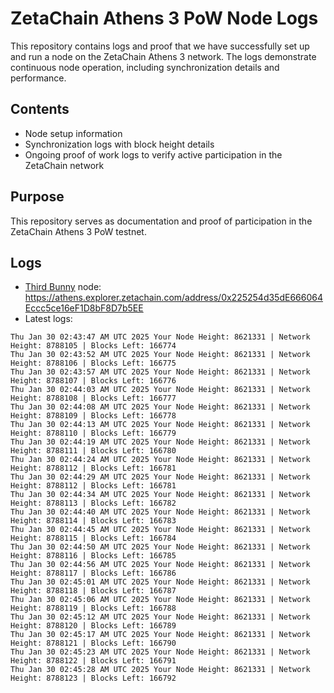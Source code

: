# ZetaChain Athens 3 PoW Node Logs
This repository contains logs and proof that we have successfully set up and run a node on the ZetaChain Athens 3 network. The logs demonstrate continuous node operation, including synchronization details and performance.

## Contents
- Node setup information
- Synchronization logs with block height details
- Ongoing proof of work logs to verify active participation in the ZetaChain network

## Purpose
This repository serves as documentation and proof of participation in the ZetaChain Athens 3 PoW testnet.

## Logs

- [Third Bunny](https://thirdbunny.xyz/) node: https://athens.explorer.zetachain.com/address/0x225254d35dE666064Eccc5ce16eF1D8bF8D7b5EE
- Latest logs:
```
Thu Jan 30 02:43:47 AM UTC 2025 Your Node Height: 8621331 | Network Height: 8788105 | Blocks Left: 166774
Thu Jan 30 02:43:52 AM UTC 2025 Your Node Height: 8621331 | Network Height: 8788106 | Blocks Left: 166775
Thu Jan 30 02:43:57 AM UTC 2025 Your Node Height: 8621331 | Network Height: 8788107 | Blocks Left: 166776
Thu Jan 30 02:44:03 AM UTC 2025 Your Node Height: 8621331 | Network Height: 8788108 | Blocks Left: 166777
Thu Jan 30 02:44:08 AM UTC 2025 Your Node Height: 8621331 | Network Height: 8788109 | Blocks Left: 166778
Thu Jan 30 02:44:13 AM UTC 2025 Your Node Height: 8621331 | Network Height: 8788110 | Blocks Left: 166779
Thu Jan 30 02:44:19 AM UTC 2025 Your Node Height: 8621331 | Network Height: 8788111 | Blocks Left: 166780
Thu Jan 30 02:44:24 AM UTC 2025 Your Node Height: 8621331 | Network Height: 8788112 | Blocks Left: 166781
Thu Jan 30 02:44:29 AM UTC 2025 Your Node Height: 8621331 | Network Height: 8788112 | Blocks Left: 166781
Thu Jan 30 02:44:34 AM UTC 2025 Your Node Height: 8621331 | Network Height: 8788113 | Blocks Left: 166782
Thu Jan 30 02:44:40 AM UTC 2025 Your Node Height: 8621331 | Network Height: 8788114 | Blocks Left: 166783
Thu Jan 30 02:44:45 AM UTC 2025 Your Node Height: 8621331 | Network Height: 8788115 | Blocks Left: 166784
Thu Jan 30 02:44:50 AM UTC 2025 Your Node Height: 8621331 | Network Height: 8788116 | Blocks Left: 166785
Thu Jan 30 02:44:56 AM UTC 2025 Your Node Height: 8621331 | Network Height: 8788117 | Blocks Left: 166786
Thu Jan 30 02:45:01 AM UTC 2025 Your Node Height: 8621331 | Network Height: 8788118 | Blocks Left: 166787
Thu Jan 30 02:45:06 AM UTC 2025 Your Node Height: 8621331 | Network Height: 8788119 | Blocks Left: 166788
Thu Jan 30 02:45:12 AM UTC 2025 Your Node Height: 8621331 | Network Height: 8788120 | Blocks Left: 166789
Thu Jan 30 02:45:17 AM UTC 2025 Your Node Height: 8621331 | Network Height: 8788121 | Blocks Left: 166790
Thu Jan 30 02:45:23 AM UTC 2025 Your Node Height: 8621331 | Network Height: 8788122 | Blocks Left: 166791
Thu Jan 30 02:45:28 AM UTC 2025 Your Node Height: 8621331 | Network Height: 8788123 | Blocks Left: 166792
```

